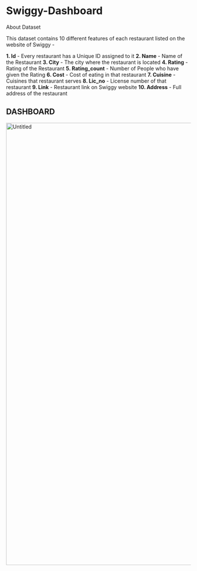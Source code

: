 # Swiggy-Dashboard

About Dataset

This dataset contains 10 different features of each restaurant listed on the website of Swiggy -

**1. Id** - Every restaurant has a Unique ID assigned to it
**2. Name** - Name of the Restaurant
**3. City** - The city where the restaurant is located
**4. Rating** - Rating of the Restaurant
**5. Rating_count** - Number of People who have given the Rating
**6. Cost** - Cost of eating in that restaurant
**7. Cuisine** - Cuisines that restaurant serves
**8. Lic_no** - License number of that restaurant
**9. Link** - Restaurant link on Swiggy website
**10. Address** - Full address of the restaurant

## DASHBOARD 

<img width="1207" alt="Untitled" src="https://github.com/vidushi-25/Swiggy-Dashboard/assets/154007399/0ab84a3a-4627-4a0f-872d-46ea5868f570">
